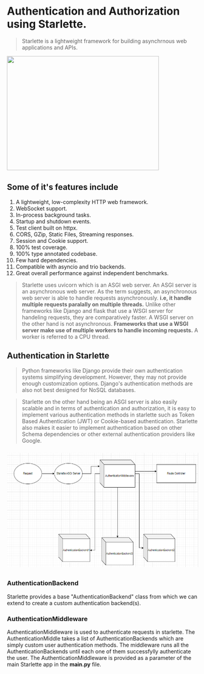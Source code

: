 # Authentication and Authorization using Starlette.

> Starlette is a lightweight framework for building asynchrnous web applications and APIs.


<img src="https://user-images.githubusercontent.com/11155743/56979646-f7462280-6b82-11e9-89c9-f052176c3ab0.png" width=400px height=300px>

## Some of it's features include
1. A lightweight, low-complexity HTTP web framework.
2. WebSocket support.
3. In-process background tasks.
4. Startup and shutdown events.
5. Test client built on httpx.
6. CORS, GZip, Static Files, Streaming responses.
7. Session and Cookie support.
8. 100% test coverage.
9. 100% type annotated codebase.
10. Few hard dependencies.
11. Compatible with asyncio and trio backends.
12. Great overall performance against independent benchmarks.

> Starlette uses uvicorn which is an ASGI web server. An ASGI server is an asynchronous web server. As the term suggests, an asynchronous web server is able to handle requests asynchronously. <strong>i.e, it handle multiple requests paralally on multiple threads.</strong> Unlike other frameworks like Django and flask that use a WSGI server for handeling requests, they are comparatively faster. A WSGI server on the other hand is not asynchronous. <strong>Frameworks that use a WSGI server make use of multiple workers to handle incoming requests.</strong> A worker is referred to a CPU thread.

## Authentication in Starlette
> Python frameworks like Django provide their own authentication systems simplifying development. However, they may not provide enough  customization options. Django's authentication methods are also not best designed for NoSQL databases.

> Starlette on the other hand being an ASGI server is also easily scalable and in terms of authentication and authorization, it is easy to implement various authentication methods in starlette such as Token Based Authentication (JWT) or Cookie-based authentication. Starlette also makes it easier to implement authentication based on other Schema dependencies or other external authentication providers like Google.

<div style='display:flex; justify-content:center; padding: 10px 0;'>
<img src='./Authentication.PNG' width='600px' height='300px'>
</div>

### AuthenticationBackend
Starlette provides a base "AuthenticationBackend" class from which we can extend to create a custom authentication backend(s).

### AuthenticationMiddleware
AuthenticationMiddleware is used to authenticate requests in starlette. The AuthenticationMiddle takes a list of AuthenticationBackends which are simply custom user authentication methods. The middleware runs all the AuthenticationBackends until each one of them successfylly authenticate the user. The AuthenticationMiddleware is provided as a parameter of the main Starlette app in the **main.py** file.